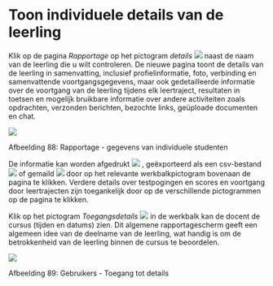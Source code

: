 # Toon individuele details van de leerling

Klik op de pagina _Rapportage_ op het pictogram _details_ ![](../../.gitbook/assets/graphics53%20%283%29.gif) naast de naam van de leerling die u wilt controleren. De nieuwe pagina toont de details van de leerling in samenvatting, inclusief profielinformatie, foto, verbinding en samenvattende voortgangsgegevens, maar ook gedetailleerde informatie over de voortgang van de leerling tijdens elk leertraject, resultaten in toetsen en mogelijk bruikbare informatie over andere activiteiten zoals opdrachten, verzonden berichten, bezochte links, geüploade documenten en chat.

![](../../.gitbook/assets/graphics54%20%281%29.png)

Afbeelding 88: Rapportage - gegevens van individuele studenten

De informatie kan worden afgedrukt ![](../../.gitbook/assets/graphics51%20%283%29.png) , geëxporteerd als een csv-bestand ![](../../.gitbook/assets/graphics185%20%283%29.png) of gemaild ![](../../.gitbook/assets/graphics186%20%283%29.png) door op het relevante werkbalkpictogram bovenaan de pagina te klikken. Verdere details over testpogingen en scores en voortgang door leertrajecten zijn toegankelijk door op de verschillende pictogrammen op de pagina te klikken.

Klik op het pictogram _Toegangsdetails_ ![](../../.gitbook/assets/graphics184%20%283%29.png) in de werkbalk kan de docent de cursus \(tijden en datums\) zien. Dit algemene rapportagescherm geeft een algemeen idee van de deelname van de leerling, wat handig is om de betrokkenheid van de leerling binnen de cursus te beoordelen.

![](../../.gitbook/assets/graphics183%20%281%29.png)

Afbeelding 89: Gebruikers - Toegang tot details
